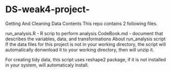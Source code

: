 # DS-weak4-project-
Getting And Cleaning Data
Contents
This repo contains 2 following files.

run_analysis.R - R scrip to perform analysis
CodeBook.md - document that describes the variables, data, and transformations
About run_analysis script
If the data files for this project is not in your working directory, the script will automatically donwnload it to your working directory, then will unzip it.

For creating tidy data, this script uses reshape2 package, if it is not installed in your system, will automaticaly install.

